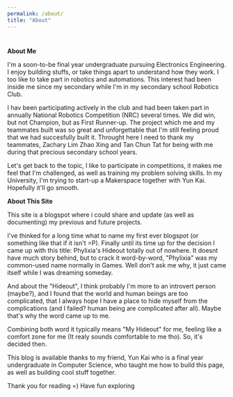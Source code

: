```yaml
---
permalink: /about/
title: "About"
---
```


#     

**About Me**

I'm a soon-to-be final year undergraduate pursuing Electronics Engineering. I enjoy building stuffs, or take things apart to understand how they work. I too like to take part in robotics and automations. This interest had been inside me since my secondary while I'm in my secondary school Robotics Club. 

I hav been participating actively in the club and had been taken part in annually National Robotics Competition (NRC) several times. We did win, but not Champion, but as First Runner-up. The project which me and my teammates built was so great and unforgettable that I'm still feeling proud that we had succesfully built it. Throught here I need to thank my teammates, Zachary Lim Zhao Xing and Tan Chun Tat for being with me during that precious secondary school years.

Let's get back to the topic, I like to participate in competitions, it makes me feel that I'm challenged, as well as training my problem solving skills. In my University, I'm trying to start-up a Makerspace together with Yun Kai. Hopefully it'll go smooth.

**About This Site**

This site is a blogspot where i could share and update (as well as documenting) my previous and future projects. 

I've thinked for a long time what to name my first ever blogspot (or something like that if it isn't =P). Finally until its time up for the decision I came up with this title: Phylixia's Hideout totally out of nowhere. It doesnt have much story behind, but to crack it word-by-word, "Phylixia" was my common-used name normally in Games. Well don't ask me why, it just came itself while I was dreaming someday. 

And about the "Hideout", I think probably I'm more to an introvert person (maybe?), and I found that the world and human beings are too complicated, that I always hope I have a place to hide myself from the complications (and I failed? human being are complicated after all). Maybe that's why the word came up to me.

Combining both word it typically means "My Hideout" for me, feeling like a comfort zone for me (It realy sounds comfortable to me tho). So, it's decided then.

This blog is available thanks to my friend, Yun Kai who is a final year undergraduate in Computer Science, who taught me how to build this page, as well as building cool stuff together.

Thank you for reading =) Have fun exploring
